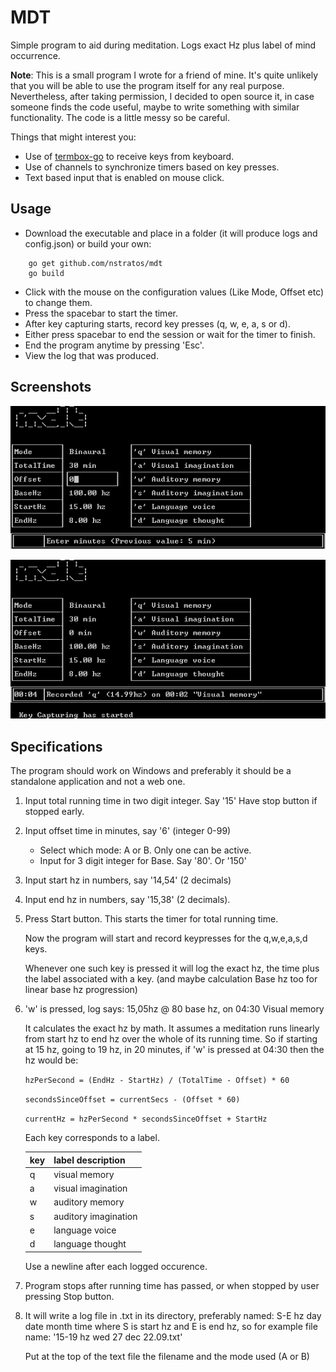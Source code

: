 # MDT

Simple program to aid during meditation. Logs exact Hz plus label of mind occurrence.

**Note**: This is a small program I wrote for a friend of mine. It's quite 
unlikely that you will be able to use the program itself for any real purpose. 
Nevertheless, after taking permission, I decided to open source it, in case 
someone finds the code useful, maybe to write something with similar 
functionality. The code is a little messy so be careful.

Things that might interest you:

* Use of [termbox-go](https://github.com/nsf/termbox-go) to receive keys from 
  keyboard.
* Use of channels to synchronize timers based on key presses.
* Text based input that is enabled on mouse click.

## Usage

* Download the executable and place in a folder (it will produce logs and 
  config.json) or build your own:
```
    go get github.com/nstratos/mdt
    go build
```
* Click with the mouse on the configuration values (Like Mode, Offset etc) to
  change them.
* Press the spacebar to start the timer.
* After key capturing starts, record key presses (q, w, e, a, s or d).
* Either press spacebar to end the session or wait for the timer to finish.
* End the program anytime by pressing 'Esc'.
* View the log that was produced.

## Screenshots

![mdt changing configuration](/screenshots/mdt_input.png?raw=true "Changing configuration")

![mdt capturing key press](/screenshots/mdt_capturing.png?raw=true "Capturing key press")


## Specifications

The program should work on Windows and preferably it should be a standalone 
application and not a web one.

1.  Input total running time in two digit integer. Say '15' Have stop button 
    if stopped early.
2.  Input offset time in minutes, say '6' (integer 0-99)
    * Select which mode: A or B. Only one can be active.
    * Input for 3 digit integer for Base. Say '80'. Or '150'
3.  Input start hz in numbers, say '14,54' (2 decimals)
4.  Input end hz in numbers, say '15,38' (2 decimals).
5.  Press Start button. This starts the timer for total running time.

    Now the program will start and record keypresses for the q,w,e,a,s,d keys.

    Whenever one such key is pressed it will log the exact hz, the time plus 
the label associated with a key. (and maybe calculation Base hz too for linear 
base hz progression)

6.  'w' is pressed, log says: 15,05hz @ 80 base hz, on 04:30 Visual memory 

    It calculates the exact hz by math. It assumes a meditation runs linearly 
from start hz to end hz over the whole of its running time. So if starting at 
15 hz, going to 19 hz, in 20 minutes, if 'w' is pressed at 04:30 then the hz 
would be: 

	`hzPerSecond = (EndHz - StartHz) / (TotalTime - Offset) * 60`

	`secondsSinceOffset = currentSecs - (Offset * 60)`

	`currentHz = hzPerSecond * secondsSinceOffset + StartHz`

    Each key corresponds to a label.

    | key | label description    |
    | --- | -------------------- |
    | q   | visual memory        |
    | a   | visual imagination   |
    | w   | auditory memory      |
    | s   | auditory imagination |
    | e   | language voice       |
    | d   | language thought     |

    Use a newline after each logged occurence.

7.  Program stops after running time has passed, or when stopped by user 
    pressing Stop button.

8.  It will write a log file in .txt in its directory, preferably named: 
    S-E hz day date month time where S is start hz and E is end hz, so for 
    example file name: '15-19 hz wed 27 dec 22.09.txt'

    Put at the top of the text file the filename and the mode used (A or B)

